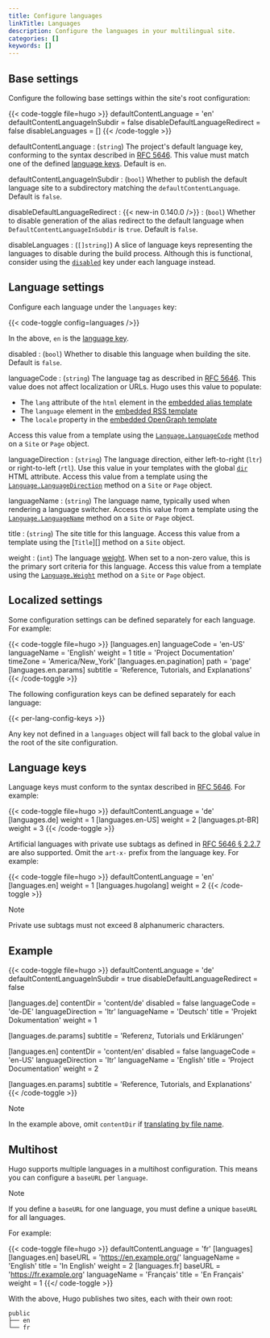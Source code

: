 ```yaml
---
title: Configure languages
linkTitle: Languages
description: Configure the languages in your multilingual site.
categories: []
keywords: []
---
```


## Base settings

Configure the following base settings within the site's root configuration:

{{< code-toggle file=hugo >}}
defaultContentLanguage = 'en'
defaultContentLanguageInSubdir = false
disableDefaultLanguageRedirect = false
disableLanguages = []
{{< /code-toggle >}}

defaultContentLanguage
: (`string`) The project's default language key, conforming to the syntax described in [RFC 5646][]. This value must match one of the defined [language keys](#language-keys). Default is `en`.

defaultContentLanguageInSubdir
: (`bool`) Whether to publish the default language site to a subdirectory matching the `defaultContentLanguage`. Default is `false`.

disableDefaultLanguageRedirect
: {{< new-in 0.140.0 />}}
: (`bool`) Whether to disable generation of the alias redirect to the default language when `DefaultContentLanguageInSubdir` is `true`. Default is `false`.

disableLanguages
: (`[]string]`) A slice of language keys representing the languages to disable during the build process. Although this is functional, consider using the [`disabled`](#disabled) key under each language instead.

## Language settings

Configure each language under the `languages` key:

{{< code-toggle config=languages />}}

In the above, `en` is the [language key](#language-keys).

disabled
: (`bool`) Whether to disable this language when building the site. Default is `false`.

languageCode
: (`string`) The language tag as described in [RFC 5646][]. This value does not affect localization or URLs. Hugo uses this value to populate:

  - The `lang` attribute of the `html` element in the [embedded alias template][]
  - The `language` element in the [embedded RSS template][]
  - The `locale` property in the [embedded OpenGraph template][]

  Access this value from a template using the [`Language.LanguageCode`][] method on a `Site` or `Page` object.

languageDirection
: (`string`) The language direction, either left-to-right (`ltr`) or right-to-left (`rtl`). Use this value in your templates with the global [`dir`][] HTML attribute. Access this value from a template using the [`Language.LanguageDirection`][] method on a `Site` or `Page` object.

languageName
: (`string`) The language name, typically used when rendering a language switcher. Access this value from a template using the [`Language.LanguageName`][] method on a `Site` or `Page` object.

title
: (`string`) The site title for this language. Access this value from a template using the [`Title`][] method on a `Site` object.

weight
: (`int`) The language [weight](g). When set to a non-zero value, this is the primary sort criteria for this language. Access this value from a template using the [`Language.Weight`][] method on a `Site` or `Page` object.

## Localized settings

Some configuration settings can be defined separately for each language. For example:

{{< code-toggle file=hugo >}}
[languages.en]
languageCode = 'en-US'
languageName = 'English'
weight = 1
title = 'Project Documentation'
timeZone = 'America/New_York'
[languages.en.pagination]
path = 'page'
[languages.en.params]
subtitle = 'Reference, Tutorials, and Explanations'
{{< /code-toggle >}}

The following configuration keys can be defined separately for each language:

{{< per-lang-config-keys >}}

Any key not defined in a `languages` object will fall back to the global value in the root of the site configuration.

## Language keys

Language keys must conform to the syntax described in [RFC 5646][]. For example:

{{< code-toggle file=hugo >}}
defaultContentLanguage = 'de'
[languages.de]
  weight = 1
[languages.en-US]
  weight = 2
[languages.pt-BR]
  weight = 3
{{< /code-toggle >}}

Artificial languages with private use subtags as defined in [RFC 5646 § 2.2.7][] are also supported. Omit the `art-x-` prefix from the language key. For example:

{{< code-toggle file=hugo >}}
defaultContentLanguage = 'en'
[languages.en]
weight = 1
[languages.hugolang]
weight = 2
{{< /code-toggle >}}

> [!note]
> Private use subtags must not exceed 8 alphanumeric characters.

## Example

{{< code-toggle file=hugo >}}
defaultContentLanguage = 'de'
defaultContentLanguageInSubdir = true
disableDefaultLanguageRedirect = false

[languages.de]
contentDir = 'content/de'
disabled = false
languageCode = 'de-DE'
languageDirection = 'ltr'
languageName = 'Deutsch'
title = 'Projekt Dokumentation'
weight = 1

[languages.de.params]
subtitle = 'Referenz, Tutorials und Erklärungen'

[languages.en]
contentDir = 'content/en'
disabled = false
languageCode = 'en-US'
languageDirection = 'ltr'
languageName = 'English'
title = 'Project Documentation'
weight = 2

[languages.en.params]
subtitle = 'Reference, Tutorials, and Explanations'
{{< /code-toggle >}}

> [!note]
> In the example above, omit `contentDir` if [translating by file name][].

## Multihost

Hugo supports multiple languages in a multihost configuration. This means you can configure a `baseURL` per `language`.

> [!note]
> If you define a `baseURL` for one language, you must define a unique `baseURL` for all languages.

For example:

{{< code-toggle file=hugo >}}
defaultContentLanguage = 'fr'
[languages]
  [languages.en]
    baseURL = 'https://en.example.org/'
    languageName = 'English'
    title = 'In English'
    weight = 2
  [languages.fr]
    baseURL = 'https://fr.example.org'
    languageName = 'Français'
    title = 'En Français'
    weight = 1
{{</ code-toggle >}}

With the above, Hugo publishes two sites, each with their own root:

```tree
public
├── en
└── fr
```

[`dir`]: https://developer.mozilla.org/en-US/docs/Web/HTML/Global_attributes/dir
[`Language.LanguageCode`]: /docs/reference/methods/site/language/#languagecode
[`Language.LanguageDirection`]: /docs/reference/methods/site/language/#languagedirection
[`Language.LanguageName`]: /docs/reference/methods/site/language/#languagename
[`Language.Weight`]: /docs/reference/methods/site/language/#weight
[embedded alias template]: <{{% eturl alias %}}>
[embedded OpenGraph template]: <{{% eturl opengraph %}}>
[embedded RSS template]: <{{% eturl rss %}}>
[RFC 5646 § 2.2.7]: https://datatracker.ietf.org/doc/html/rfc5646#section-2.2.7
[RFC 5646]: https://datatracker.ietf.org/doc/html/rfc5646#section-2.1
[translating by file name]: /content-management/multilingual/#translation-by-file-name
